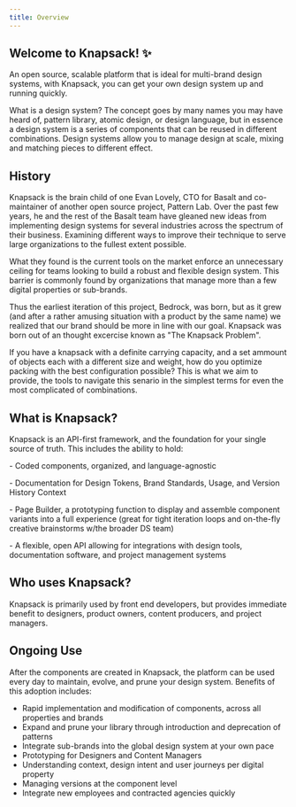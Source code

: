 ```yaml
---
title: Overview
---
```


## Welcome to Knapsack! ✨

An open source, scalable platform that is ideal for multi-brand design systems, with Knapsack, you can get your own design system up and running quickly.

What is a design system? The concept goes by many names you may have heard of, pattern library, atomic design, or design language, but in essence a design system is a series of components that can be reused in different combinations. Design systems allow you to manage design at scale, mixing and matching pieces to different effect.

## History

Knapsack is the brain child of one Evan Lovely, CTO for Basalt and co-maintainer of another open source project, Pattern Lab. Over the past few years, he and the rest of the Basalt team have gleaned new ideas from implementing design systems for several industries across the spectrum of their business. Examining different ways to improve their technique to serve large organizations to the fullest extent possible.

What they found is the current tools on the market enforce an unnecessary ceiling for teams looking to build a robust and flexible design system. This barrier is commonly found by organizations that manage more than a few digital properties or sub-brands.

Thus the earliest iteration of this project, Bedrock, was born, but as it grew (and after a rather amusing situation with a product by the same name) we realized that our brand should be more in line with our goal. Knapsack was born out of an thought excercise known as "The Knapsack Problem".

If you have a knapsack with a definite carrying capacity, and a set ammount of objects each with a different size and weight, how do you optimize packing with the best configuration possible? This is what we aim to provide, the tools to navigate this senario in the simplest terms for even the most complicated of combinations.

## What is Knapsack?

Knapsack is an API-first framework, and the foundation for your single source of truth. This includes the ability to hold:

\- Coded components, organized, and language-agnostic

\- Documentation for Design Tokens, Brand Standards, Usage, and Version History Context

\- Page Builder, a prototyping function to display and assemble component variants into a full experience (great for tight iteration loops and on-the-fly creative brainstorms w/the broader DS team)

\- A flexible, open API allowing for integrations with design tools, documentation software, and project management systems

## Who uses Knapsack?

Knapsack is primarily used by front end developers, but provides immediate benefit to designers, product owners, content producers, and project managers.

## Ongoing Use

After the components are created in Knapsack, the platform can be used every day to maintain, evolve, and prune your design system. Benefits of this adoption includes:

- Rapid implementation and modification of components, across all properties and brands
- Expand and prune your library through introduction and deprecation of patterns
- Integrate sub-brands into the global design system at your own pace
- Prototyping for Designers and Content Managers
- Understanding context, design intent and user journeys per digital property
- Managing versions at the component level
- Integrate new employees and contracted agencies quickly
